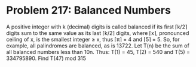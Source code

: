 # Problem 217: Balanced Numbers
A positive integer with k (decimal) digits is called balanced if its
first ⌈k/2⌉ digits sum to the same value as its last ⌈k/2⌉ digits, where
⌈x⌉, pronounced ceiling of x, is the smallest integer ≥ x, thus ⌈π⌉ = 4
and ⌈5⌉ = 5. So, for example, all palindromes are balanced, as is 13722.
Let T(n) be the sum of all balanced numbers less than 10n. Thus: T(1) =
45, T(2) = 540 and T(5) = 334795890. Find T(47) mod 315
